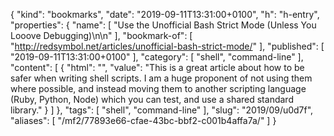 {
  "kind": "bookmarks",
  "date": "2019-09-11T13:31:00+0100",
  "h": "h-entry",
  "properties": {
    "name": [
      "Use the Unofficial Bash Strict Mode (Unless You Looove Debugging)\n\n"
    ],
    "bookmark-of": [
      "http://redsymbol.net/articles/unofficial-bash-strict-mode/"
    ],
    "published": [
      "2019-09-11T13:31:00+0100"
    ],
    "category": [
      "shell",
      "command-line"
    ],
    "content": [
      {
        "html": "",
        "value": "This is a great article about how to be safer when writing shell scripts. I am a huge proponent of not using them where possible, and instead moving them to another scripting language (Ruby, Python, Node) which you can test, and use a shared standard library."
      }
    ]
  },
  "tags": [
    "shell",
    "command-line"
  ],
  "slug": "2019/09/u0d7f",
  "aliases": [
    "/mf2/77893e66-cfae-43bc-bbf2-c001b4affa7a/"
  ]
}
